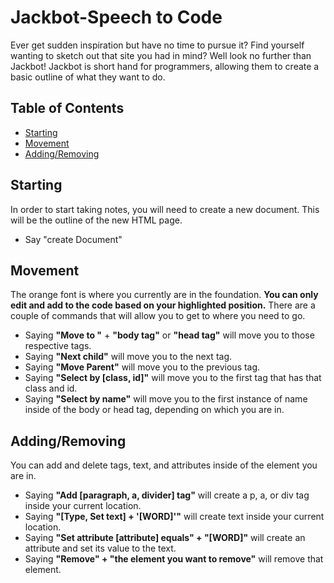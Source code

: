 Jackbot-Speech to Code
=======================
Ever get sudden inspiration but have no time to pursue it? Find yourself wanting to sketch out that site you had in mind? Well look no further than Jackbot! Jackbot is short hand for programmers, allowing them to create a basic outline of what they want to do.

Table of Contents
-----------------
- [Starting](#starting)
- [Movement](#movement)
- [Adding/Removing](#adding/removing)
  
Starting
--------
 In order to start taking notes, you will need to create a new document. This will be the outline of the new HTML page.
  - Say "create Document"


Movement
--------
The orange font is where you currently are in the foundation. **You can only edit and add to the code based on your highlighted position.** There are a couple of commands that will allow you to get to where you need to go.
- Saying **"Move to "** + **"body tag"** or **"head tag"** will move you to those respective tags.
- Saying **"Next child"** will move you to the next tag.
- Saying **"Move Parent"** will move you to the previous tag.
- Saying **"Select by [class, id]"** will move you to the first tag that has that class and id.
- Saying **"Select by name"** will move you to the first instance of name inside of the body or head tag, depending on which you are in. 

Adding/Removing
---------------
You can add and delete tags, text, and attributes inside of the element you are in.
- Saying **"Add [paragraph, a, divider] tag"** will create a p, a, or div tag inside your current location.
- Saying **"[Type, Set text] + '[WORD]'"** will create text inside your current location.
- Saying **"Set attribute [attribute] equals" + "[WORD]"** will create an attribute and set its value to the text.
- Saying **"Remove" + "the element you want to remove"** will remove that element.
